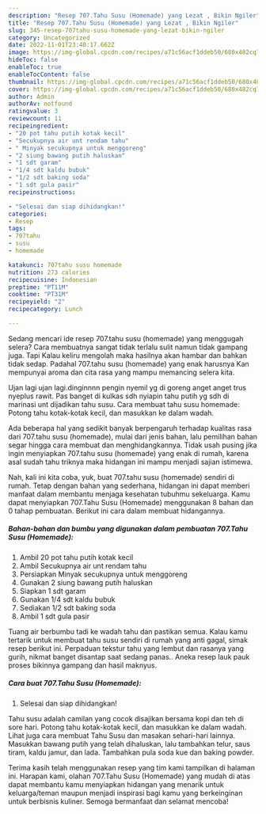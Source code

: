 ```yaml
---
description: "Resep 707.Tahu Susu (Homemade) yang Lezat , Bikin Ngiler"
title: "Resep 707.Tahu Susu (Homemade) yang Lezat , Bikin Ngiler"
slug: 345-resep-707tahu-susu-homemade-yang-lezat-bikin-ngiler
category: Uncategorized
date: 2022-11-01T23:40:17.662Z
image: https://img-global.cpcdn.com/recipes/a71c56acf1ddeb50/680x482cq70/707tahu-susu-homemade-foto-resep-utama.jpg
hideToc: false
enableToc: true
enableTocContent: false
thumbnail: https://img-global.cpcdn.com/recipes/a71c56acf1ddeb50/680x482cq70/707tahu-susu-homemade-foto-resep-utama.jpg
cover: https://img-global.cpcdn.com/recipes/a71c56acf1ddeb50/680x482cq70/707tahu-susu-homemade-foto-resep-utama.jpg
author: Admin
authorAv: notfound
ratingvalue: 3
reviewcount: 11
recipeingredient:
- "20 pot tahu putih kotak kecil"
- "Secukupnya air unt rendam tahu"
- " Minyak secukupnya untuk menggoreng"
- "2 siung bawang putih haluskan"
- "1 sdt garam"
- "1/4 sdt kaldu bubuk"
- "1/2 sdt baking soda"
- "1 sdt gula pasir"
recipeinstructions:

- "Selesai dan siap dihidangkan!"
categories:
- Resep
tags:
- 707tahu
- susu
- homemade

katakunci: 707tahu susu homemade 
nutrition: 273 calories
recipecuisine: Indonesian
preptime: "PT11M"
cooktime: "PT31M"
recipeyield: "2"
recipecategory: Lunch

---
```



Sedang mencari ide resep 707.tahu susu (homemade) yang menggugah selera? Cara membuatnya sangat tidak terlalu sulit namun tidak gampang juga. Tapi Kalau keliru mengolah maka hasilnya akan hambar dan bahkan tidak sedap. Padahal 707.tahu susu (homemade) yang enak harusnya Kan mempunyai aroma dan cita rasa yang mampu memancing selera kita.


Ujan lagi ujan lagi.dinginnnn pengin nyemil yg di goreng anget anget trus nyeplus rawit. Pas banget di kulkas sdh nyiapin tahu putih yg sdh di marinasi unt dijadikan tahu susu. Cara membuat tahu susu homemade: Potong tahu kotak-kotak kecil, dan masukkan ke dalam wadah.

Ada beberapa hal yang sedikit banyak berpengaruh terhadap kualitas rasa dari 707.tahu susu (homemade), mulai dari jenis bahan, lalu pemilihan bahan segar hingga cara membuat dan menghidangkannya. Tidak usah pusing jika ingin menyiapkan 707.tahu susu (homemade) yang enak di rumah, karena asal sudah tahu triknya maka hidangan ini mampu menjadi sajian istimewa.


Nah, kali ini kita coba, yuk, buat 707.tahu susu (homemade) sendiri di rumah. Tetap dengan bahan yang sederhana, hidangan ini dapat memberi manfaat dalam membantu menjaga kesehatan tubuhmu sekeluarga. Kamu dapat menyiapkan 707.Tahu Susu (Homemade) menggunakan 8 bahan dan 0 tahap pembuatan. Berikut ini cara dalam membuat hidangannya.

<!--inarticleads1-->

##### Bahan-bahan dan bumbu yang digunakan dalam pembuatan 707.Tahu Susu (Homemade):

1. Ambil 20 pot tahu putih kotak kecil
1. Ambil Secukupnya air unt rendam tahu
1. Persiapkan  Minyak secukupnya untuk menggoreng
1. Gunakan 2 siung bawang putih haluskan
1. Siapkan 1 sdt garam
1. Gunakan 1/4 sdt kaldu bubuk
1. Sediakan 1/2 sdt baking soda
1. Ambil 1 sdt gula pasir


Tuang air berbumbu tadi ke wadah tahu dan pastikan semua. Kalau kamu tertarik untuk membuat tahu susu sendiri di rumah yang anti gagal, simak resep berikut ini. Perpaduan tekstur tahu yang lembut dan rasanya yang gurih, nikmat banget disantap saat sedang panas.. Aneka resep lauk pauk proses bikinnya gampang dan hasil maknyus. 

<!--inarticleads2-->

##### Cara buat 707.Tahu Susu (Homemade):


1. Selesai dan siap dihidangkan!

Tahu susu adalah camilan yang cocok disajikan bersama kopi dan teh di sore hari. Potong tahu kotak-kotak kecil, dan masukkan ke dalam wadah. Lihat juga cara membuat Tahu Susu dan masakan sehari-hari lainnya. Masukkan bawang putih yang telah dihaluskan, lalu tambahkan telur, saus tiram, kaldu jamur, dan lada. Tambahkan pula soda kue dan baking powder. 

Terima kasih telah menggunakan resep yang tim kami tampilkan di halaman ini. Harapan kami, olahan 707.Tahu Susu (Homemade) yang mudah di atas dapat membantu kamu menyiapkan hidangan yang menarik untuk keluarga/teman maupun menjadi inspirasi bagi kamu yang berkeinginan untuk berbisnis kuliner. Semoga bermanfaat dan selamat mencoba!
